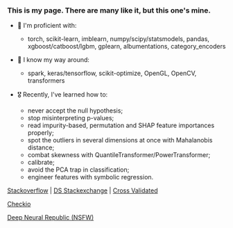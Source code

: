 ### This is my page. There are many like it, but this one's mine.

<!--
**dx2-66/dx2-66** is a ✨ _special_ ✨ repository because its `README.md` (this file) appears on your GitHub profile.

Here are some ideas to get you started:

- 🔭 I’m currently working on ...
- 🌱 I’m currently learning ...
- 👯 I’m looking to collaborate on ...
- 🤔 I’m looking for help with ...
- 💬 Ask me about ...
- ⚡ Fun fact: ...
-->

- 🥇 I'm proficient with:
  - torch, scikit-learn, imblearn, numpy/scipy/statsmodels, pandas, xgboost/catboost/lgbm, gplearn, albumentations, category_encoders
  
- 🥈 I know my way around:
  - spark, keras/tensorflow, scikit-optimize, OpenGL, OpenCV, transformers
  
- 🎖 Recently, I've learned how to:
  - never accept the null hypothesis;
  - stop misinterpreting p-values;
  - read impurity-based, permutation and SHAP feature importances properly;
  - spot the outliers in several dimensions at once with Mahalanobis distance;
  - combat skewness with QuantileTransformer/PowerTransformer;
  - calibrate;
  - avoid the PCA trap in classification;
  - engineer features with symbolic regression.
  
[Stackoverflow](https://stackoverflow.com/users/19280195/) |
[DS Stackexchange](https://datascience.stackexchange.com/users/136814) |
[Cross Validated](https://stats.stackexchange.com/users/361202/)

[Checkio](https://py.checkio.org/user/dx2-66/)

[Deep Neural Republic (NSFW)](https://t.me/deepneuralrepublic)
